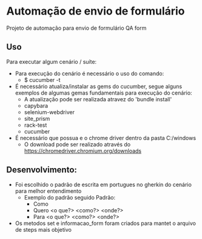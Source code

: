 # Automação de envio de formulário
Projeto de automação para envio de formulário QA form

## Uso

Para executar algum cenário / suíte:
- Para execução do cenário é necessário o uso do comando:
  - $ cucumber -t <TAG>
- É necessário atualiza/instalar as gems do cucumber, segue alguns exemplos de algumas gemas fundamentais para execução do cenário:
  - A atualização pode ser realizada atravez do 'bundle install'
  - capybara
  - selenium-webdriver
  - site_prism
  - rack-test
  - cucumber
- É necessário que possua e o chrome driver dentro da pasta C:/windows
    - O download pode ser realizado através do https://chromedriver.chromium.org/downloads

## Desenvolvimento:

- Foi escolhido o padrão de escrita em portugues no gherkin do cenário para melhor entendimento
  - Exemplo do padrão seguido Padrão:
    - Como <ator>
    - Quero <verbo no infinitivo> <o que?> <como?> <onde?>
    - Para <verbo no infinitivo> <o que?> <como?> <onde?>
- Os metodos set e informacao_form foram criados para mantet o arquivo de steps mais objetivo
